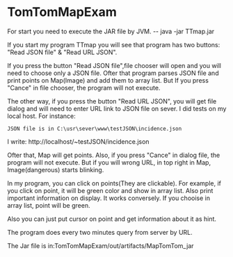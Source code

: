 # TomTomMapExam
For start you need to execute the JAR file by JVM.
	-- java -jar TTmap.jar

If you start my program TTmap you will see that program has two buttons: "Read JSON file" & "Read URL JSON".

If you press the button "Read JSON file",file chooser will open and you will need to choose only a JSON file.
Ofter that program parses JSON file and print points on Map(Image) and add them to array list.
But If you press "Cance" in file chooser, the program will not execute.

The other way, if you press the button "Read URL JSON", you will get file dialog and will need to enter URL link
to JSON file on sever.
I did tests on my local host. 
For instance:

	JSON file is in C:\usr\sever\www\testJSON\incidence.json

I write: http://localhost/~testJSON/incidence.json

Ofter that, Map will get points.
Also, if you press "Cance" in dialog file, the program will not execute.
But if you will wrong URL, in top right in Map, Image(dangerous) starts blinking.

In my program, you can click on points(They are clickable). For example, if you click on point, it will be green color and show 
in array list. Also print important information on display. It works conversely. If you chooise in array list, point will be green.

Also you can just put cursor on point and get information about it as hint.

The program does every two minutes query from server by URL.

The Jar file is in:TomTomMapExam/out/artifacts/MapTomTom_jar
